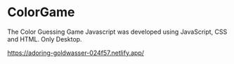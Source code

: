 # ColorGame

The Color Guessing Game Javascript was developed using JavaScript, CSS and HTML.
Only Desktop.

https://adoring-goldwasser-024f57.netlify.app/
